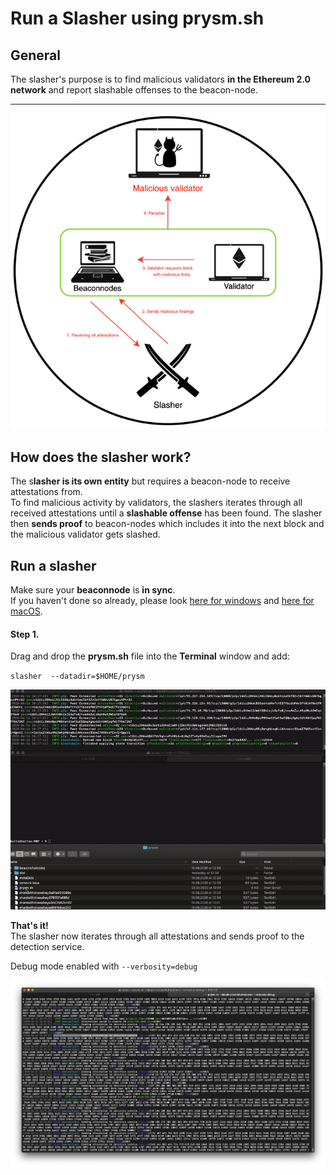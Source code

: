 # Run a Slasher using prysm.sh

## General

The slasher's purpose is to find malicious validators **in the Ethereum 2.0 network** and report slashable offenses to the beacon-node.  
****

![](../../.gitbook/assets/image%20%2869%29.png)

#### 

## How does the slasher work?

The s**lasher is its own entity** but requires a beacon-node to receive attestations from.  
To find malicious activity by validators, the slashers iterates through all received attestations until a **slashable offense** has been found. The slasher then **sends proof** to beacon-nodes which includes it into the next block and the malicious validator gets slashed.

## Run a slasher

Make sure your **beaconnode** is **in sync**.   
If you haven't done so already, please look [here for windows](https://kb.beaconcha.in/tutorial-eth2-multiclient/prysm-client/windows-prysm/script-beaconnode-and-validator) and [here for macOS](https://kb.beaconcha.in/tutorial-eth2-multiclient/prysm-client/macos-prysm/run-with-macos-using-prysm.sh).  


####  **Step 1.**

Drag and drop the **prysm.sh** file into the **Terminal** window and add:

`slasher  --datadir=$HOME/prysm`

![](../../.gitbook/assets/slashergif.gif)



**That's it!**  
The slasher now iterates through all attestations and sends proof to the detection service.   
  
Debug mode enabled with `--verbosity=debug`

![](../../.gitbook/assets/image%20%2871%29.png)

